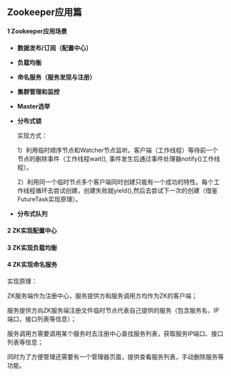 ## Zookeeper应用篇

#### 1 Zookeeper应用场景

+ **数据发布/订阅（配置中心）**

+ **负载均衡**

+ **命名服务（服务发现与注册）**

+ **集群管理和监控**

+ **Master选举**

  

+ **分布式锁**

  实现方式：

  1）利用临时顺序节点和Watcher节点监听。客户端（工作线程）等待前一个节点的删除事件（工作线程wait(), 事件发生后通过事件处理器notify()工作线程）。
  
  2）利用同一个临时节点多个客户端同时创建只能有一个成功的特性。每个工作线程循环去尝试创建，创建失败就yield(),然后去尝试下一次的创建（借鉴FutureTask实现原理）。

+ **分布式队列**



#### 2 ZK实现配置中心



#### 3 ZK实现负载均衡



#### 4 ZK实现命名服务

实现原理：

ZK服务端作为注册中心，服务提供方和服务调用方均作为ZK的客户端；

服务提供方向ZK服务端注册文件临时节点代表自己提供的服务（包含服务名，IP端口，接口列表等信息）；

服务调用方需要调用某个服务时去注册中心查找服务列表，获取服务IP端口、接口列表等信息；

同时为了方便管理还需要有一个管理器页面，提供查看服务列表，手动删除服务等功能。



